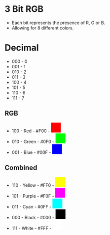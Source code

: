 # 3 Bit RGB 
- Each bit represents the presence of R, G or B.
- Allowing for 8 different colors.

# Decimal
- 000 - 0
- 001 - 1
- 010 - 2
- 011 - 3
- 100 - 4
- 101 - 5
- 110 - 6
- 111 - 7

## RGB
- 100 - Red - #F00 - ![](https://raw.githubusercontent.com/Broken-Admin/3bit-rgb/master/rgb-pngs/f00.png "f00")
- 010 - Green - #0F0 - ![](https://raw.githubusercontent.com/Broken-Admin/3bit-rgb/master/rgb-pngs/0f0.png "0f0")
- 001 - Blue - #00F - ![](https://raw.githubusercontent.com/Broken-Admin/3bit-rgb/master/rgb-pngs/00f.png "00f") 

## Combined
- 110 - Yellow - #FF0 - ![](https://raw.githubusercontent.com/Broken-Admin/3bit-rgb/master/rgb-pngs/ff0.png "ff0")
- 101 - Purple - #F0F - ![](https://raw.githubusercontent.com/Broken-Admin/3bit-rgb/master/rgb-pngs/f0f.png "f0f")
- 011 - Cyan - #0FF - ![](https://raw.githubusercontent.com/Broken-Admin/3bit-rgb/master/rgb-pngs/0ff.png "0ff")
- 000 - Black - #000 - ![](https://raw.githubusercontent.com/Broken-Admin/3bit-rgb/master/rgb-pngs/000.png "000")
- 111 - White - #FFF - ![](https://raw.githubusercontent.com/Broken-Admin/3bit-rgb/master/rgb-pngs/fff.png "fff")
